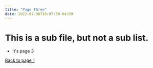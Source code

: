 ```yaml
---
title: "Page Three"
date: 2022-07-30T16:07:38-04:00
---
```


# This is a sub file, but not a sub list.
- It's page 3

[Back to page 1](/page-one)
